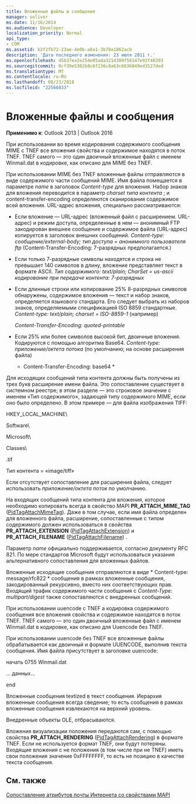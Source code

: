 ```yaml
---
title: Вложенные файлы и сообщения
manager: soliver
ms.date: 11/16/2014
ms.audience: Developer
localization_priority: Normal
api_type:
- COM
ms.assetid: b2f2fb72-23ae-4e0b-a8a1-3b78a1862acb
description: 'Дата последнего изменения: 23 июля 2011 г.'
ms.openlocfilehash: d5b37ea2e254e05ada3214309f58147e92f46393
ms.sourcegitcommit: 0cf39e5382b8c6f236c8a63c6036849ed3527ded
ms.translationtype: MT
ms.contentlocale: ru-RU
ms.lasthandoff: 08/23/2018
ms.locfileid: "22566833"
---
```

# <a name="attached-files-and-messages"></a>Вложенные файлы и сообщения

  
  
**Применимо к**: Outlook 2013 | Outlook 2016 
  
При использовании во время кодирования содержимого сообщения MIME с TNEF все вложения свойства и содержимое находятся в поток TNEF. TNEF самого — это один двоичный вложенные файл с именем Winmail.dat в кодировке, как описано для MIME без TNEF. 
  
При использовании MIME без TNEF вложенные файлы отправляются в виде содержимого части сообщений MIME. Имя файла помещается в параметре *name* в заголовок *Content-type* для вложения. Набор знаков для вложения переводится в параметр *charset* *типа контента* ; и content-transfer-encoding определяются сканирования содержимое всей вложения. URL-адрес вложения, специально рассматриваются: 
  
- Если вложение — URL-адрес (вложенный файл с расширением. URL-адрес) и режим доступа, определенные в нем — анонимный FTP закодирован внешнее сообщение и содержимое файла (URL-адрес) копируется в заголовок внешних сообщений. *Content-type: сообщение/external-body; тип доступа = анонимного пользователя ftp*  (Content-Transfer-Encoding: 7-разрядных предполагается.) 
    
- Если только 7-разрядные символы находятся и строка не превышает 140 символов в длину, вложение представляет текст в формате ASCII. *Тип содержимого: text/plain; CharSet = us-ascii кодирование при передаче контента: 7-разрядных* 
    
- Если длинные строки или копирование 25% 8-разрядных символов обнаружены, содержимое вложения — текст и набор знаков, определяется языкового стандарта. Его следует выбрать из наборов знаков, определяемыми спецификацией ISO 8859 стандартные. *Content-type: text/plain; charset = ISO-8859-1*  (например) 
    
     *Content-Transfer-Encoding: quoted-printable* 
    
- Если 25% или более символов высокой бит, двоичные вложения. Кодируются с помощью алгоритма Base64. *Content-type: приложение/октета потока*  (по умолчанию; на основе расширения файла) 
    
     * Content-Transfer-Encoding: base64 * 
    
Для исходящих сообщений типа контента должны быть получены из трех букв расширение имени файла. Это сопоставление существует в системном реестре; в этом разделе — это строковое значение с именем «Тип содержимого», задающей типу содержимого MIME, если оно было определено. В этом примере — для файла изображения TIFF:
  
HKEY_LOCAL_MACHINE\
  
Software\
  
Microsoft\
  
Classes\
  
.tif
  
Тип контента = «image/tiff»
  
Если отсутствует сопоставление для расширения файла, следует использовать *приложение/октета* поток по умолчанию. 
  
На входящих сообщений типа контента для вложения, которое необходимо копировать всегда в свойство MAPI **PR_ATTACH_MIME_TAG** ([PidTagAttachMimeTag](pidtagattachmimetag-canonical-property.md)). Даже в том случае, если имя файла определен для вложенного файла, расширение, сопоставленные с типом содержимого должен использоваться в свойства **PR_ATTACH_EXTENSION** ([PidTagAttachExtension](pidtagattachextension-canonical-property.md)) и **PR_ATTACH_FILENAME** ([PidTagAttachFilename](pidtagattachfilename-canonical-property.md)) .
  
Параметр *name* официально поддерживается, согласно документу RFC 821. По мере стандартов Microsoft будут использоваться указания альтернативного сопоставления для вложенных файлов. 
  
Вложенные исходящие сообщения отправляются в виде * Content-type: message/rfc822 * сообщения в рамках вложенные сообщения, закодированный рекурсивно, вместо них соответствующих прав. Входящий трафик содержимого части сообщения с *Content-Type: multipart/digest* также сопоставляются с внедренных сообщений. 
  
При использовании uuencode с TNEF а кодировка содержимого сообщения все вложения свойства и содержимое находятся в поток TNEF. TNEF самого — это один двоичный вложенные файл с именем Winmail.dat в кодировке, как описано для Uuencode без TNEF.
  
При использовании uuencode без TNEF все вложенные файлы обрабатывается как двоичный и формате UUENCODE, выполнив текста сообщения. Имя файла присутствует в заголовке uuencode:
  
 начать 0755 Winmail.dat 
  
 ... данных... 
  
 end 
  
Вложенные сообщения textized в текст сообщения. Иерархия вложенные сообщения всегда сведение; то есть сообщения в рамках вложенные сообщения извлекаются на верхний уровень.
  
Внедренные объекты OLE, отбрасываются.
  
Вложения визуализации положения передаются сам, с помощью свойства **PR_ATTACH_RENDERING** ([PidTagAttachRendering](pidtagattachrendering-canonical-property.md)) в формате TNEF. Если не используется формат TNEF, они будут потеряны. Входящие вложения с не положения (в том числе при не TNEF) иметь свои положения значение 0xFFFFFFFF, то есть не позицию в качестве текста сообщения.
  
## <a name="see-also"></a>См. также



[Сопоставление атрибутов почты Интернета со свойствами MAPI](mapping-of-internet-mail-attributes-to-mapi-properties.md)

